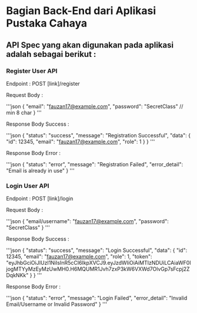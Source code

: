 # Bagian Back-End dari Aplikasi Pustaka Cahaya

## API Spec yang akan digunakan pada aplikasi adalah sebagai berikut :

### Register User API

Endpoint : POST [link]/register

Request Body : 

'''json 
{
    "email": "fauzan17@example.com",
    "password": "SecretClass" // min 8 char
}
'''

Response Body Success :

'''json 
{
    "status": "success",
    "message": "Registration Successful",
    "data": {
        "id": 12345,
        "email": "fauzan17@example.com",
        "role": 1
    }
}
'''

Response Body Error :

'''json 
{
    "status": "error",
    "message": "Registration Failed",
    "error_detail": "Email is already in use"
}
'''

### Login User API

Endpoint : POST [link]/login

Request Body : 

'''json 
{
    "email/username": "fauzan17@example.com",
    "password": "SecretClass"
}
'''

Response Body Success :

'''json 
{
    "status": "success",
    "message": "Login Successful",
    "data": {
        "id": 12345,
        "email": "fauzan17@example.com",
        "role": 1,
        "token": "eyJhbGciOiJIUzI1NiIsInR5cCI6IkpXVCJ9.eyJzdWIiOiAiMTIzNDUiLCAiaWF0IjogMTYyMzEyMzUwMH0.H6MQUMR1Jvh7zxP3kW6VXWd7OlvGp7sFcpj2ZDqkNKk"
    }
}
'''

Response Body Error :

'''json 
{
    "status": "error",
    "message": "Login Failed",
    "error_detail": "Invalid Email/Username or Invalid Password"
}
'''